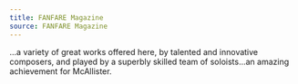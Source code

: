 ```yaml
---
title: FANFARE Magazine
source: FANFARE Magazine
---
```

...a variety of great works offered here, by talented and innovative composers, and played by a superbly skilled team of soloists...an amazing achievement for McAllister.